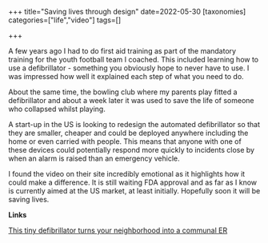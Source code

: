 +++
title="Saving lives through design"
date=2022-05-30
[taxonomies]
categories=["life","video"]
tags=[]

+++

A few years ago I had to do first aid training as part of the mandatory training for the youth football team I coached. This included learning how to use a defibrillator - something you obviously hope to never have to use. I was impressed how well it explained each step of what you need to do.

<!-- more -->

About the same time, the bowling club where my parents play fitted a defibrillator and about a week later it was used to save the life of someone who collapsed whilst playing.

A start-up in the US is looking to redesign the automated defibrillator so that they are smaller, cheaper and could be deployed anywhere including the home or even carried with people. This means that anyone with one of these devices could potentially respond more quickly to incidents close by when an alarm is raised than an emergency vehicle.

I found the video on their site incredibly emotional as it highlights how it could make a difference. It is still waiting FDA approval and as far as I know is currently aimed at the US market, at least initially. Hopefully soon it will be saving lives.

__Links__

[This tiny defibrillator turns your neighborhood into a communal ER](https://www.fastcompany.com/90755924/this-tiny-defibrillator-turns-your-neighborhood-into-a-communal-er)